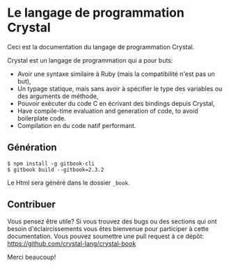 # Le langage de programmation Crystal

Ceci est la documentation du langage de programmation Crystal.

Crystal est un langage de programmation qui a pour buts:

* Avoir une syntaxe similaire à Ruby (mais la compatibilité n'est pas un but),
* Un typage statique, mais sans avoir à spécifier le type des variables ou des arguments de méthode,
* Pouvoir exécuter du code C en écrivant des bindings depuis Crystal,
* Have compile-time evaluation and generation of code, to avoid boilerplate code.
* Compilation en du code natif performant.

## Génération

```
$ npm install -g gitbook-cli
$ gitbook build --gitbook=2.3.2
```

Le Html sera généré dans le dossier `_book`.

## Contribuer

Vous pensez être utile? Si vous trouvez des bugs ou des sections
qui ont besoin d'éclaircissements vous êtes bienvenue pour participer
à cette documentation. Vous pouvez soumettre une pull request à ce dépôt:
https://github.com/crystal-lang/crystal-book

Merci beaucoup!
